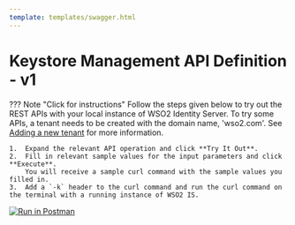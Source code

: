 ```yaml
---
template: templates/swagger.html
---
```


# Keystore Management API Definition - v1

??? Note "Click for instructions"
    Follow the steps given below to try out the REST APIs with your local instance of WSO2 Identity Server. 
    To try some APIs, a tenant needs to be created with the domain name, 'wso2.com'. See [Adding a new tenant](../../../guides/tenants/managing-tenants-with-apis#addtenant) for more information.
    
    1.  Expand the relevant API operation and click **Try It Out**.  
    2.  Fill in relevant sample values for the input parameters and click **Execute**. 
        You will receive a sample curl command with the sample values you filled in. 
    3.  Add a `-k` header to the curl command and run the curl command on the terminal with a running instance of WSO2 IS. 
    
<div id="swagger-ui"></div>
<script src="../../assets/lib/swagger/swagger-ui-bundle.js"> </script>
<script src="../../assets/lib/swagger/swagger-ui-standalone-preset.js"> </script>
<script>
window.onload = function() {
  // Begin Swagger UI call region
  const ui = SwaggerUIBundle({
    url: "https://raw.githubusercontent.com/wso2/identity-api-server/v1.0.190/components/org.wso2.carbon.identity.api.server.keystore.management/org.wso2.carbon.identity.api.server.keystore.management.v1/src/main/resources/keystore.yaml",
    dom_id: '#swagger-ui',
    deepLinking: true,
    presets: [
      SwaggerUIBundle.presets.apis,
      SwaggerUIStandalonePreset
    ],
    plugins: [
      SwaggerUIBundle.plugins.DownloadUrl
    ],
    layout: "StandaloneLayout"
  })
  // End Swagger UI call region

  window.ui = ui
}
</script>

[![Run in Postman](https://run.pstmn.io/button.svg)](https://app.getpostman.com/run-collection/9ac2c33f2f4ea5f9b041)
